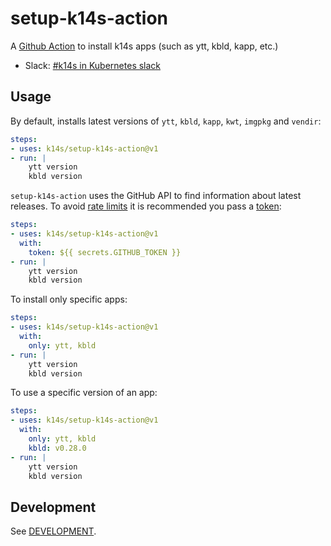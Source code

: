 # setup-k14s-action

A [Github Action](https://github.com/features/actions) to install k14s apps (such as ytt, kbld, kapp, etc.)

- Slack: [#k14s in Kubernetes slack](https://slack.kubernetes.io)

## Usage

By default, installs latest versions of `ytt`, `kbld`, `kapp`, `kwt`, `imgpkg` and `vendir`:

```yaml
steps:
- uses: k14s/setup-k14s-action@v1
- run: |
    ytt version
    kbld version
```

`setup-k14s-action` uses the GitHub API to find information about latest releases. To avoid [rate limits](https://developer.github.com/v3/#rate-limiting) it is recommended you pass a [token](https://help.github.com/en/actions/configuring-and-managing-workflows/authenticating-with-the-github_token):

```yaml
steps:
- uses: k14s/setup-k14s-action@v1
  with:
    token: ${{ secrets.GITHUB_TOKEN }}
- run: |
    ytt version
    kbld version
```

To install only specific apps:

```yaml
steps:
- uses: k14s/setup-k14s-action@v1
  with:
    only: ytt, kbld
- run: |
    ytt version
    kbld version
```

To use a specific version of an app:

```yaml
steps:
- uses: k14s/setup-k14s-action@v1
  with:
    only: ytt, kbld
    kbld: v0.28.0
- run: |
    ytt version
    kbld version
```

## Development

See [DEVELOPMENT](https://github.com/k14s/setup-k14s-action/blob/develop/DEVELOPMENT.md).
